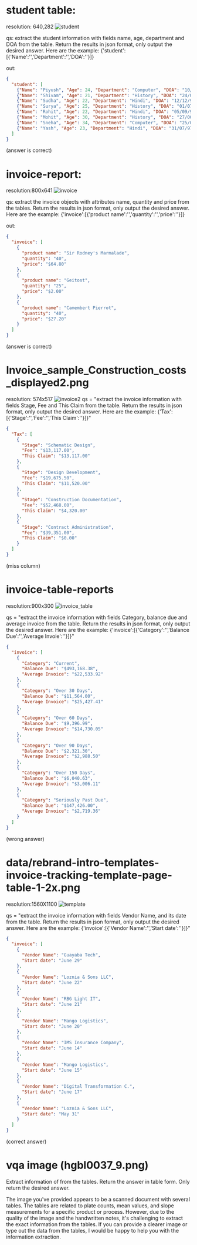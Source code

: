 # student table:
resolution: 640,282
![student](./data/Student.png)


qs: extract the student information with fields name, age, department and DOA from the table. Return the results in json format, only output the desired answer. Here are the example: {'student':[{'Name':'','Department':'','DOA':''}]}

out:
```json
{
  "student": [
    {"Name": "Piyush", "Age": 24, "Department": "Computer", "DOA": "10/01/97"},
    {"Name": "Shivam", "Age": 21, "Department": "History", "DOA": "24/03/98"},
    {"Name": "Sudha", "Age": 22, "Department": "Hindi", "DOA": "12/12/96"},
    {"Name": "Surya", "Age": 25, "Department": "History", "DOA": "01/07/99"},
    {"Name": "Rohit", "Age": 22, "Department": "Hindi", "DOA": "05/09/97"},
    {"Name": "Mohit", "Age": 30, "Department": "History", "DOA": "27/06/98"},
    {"Name": "Sneha", "Age": 34, "Department": "Computer", "DOA": "25/02/97"},
    {"Name": "Yash", "Age": 23, "Department": "Hindi", "DOA": "31/07/97"}
  ]
}
```
(answer is correct)

# invoice-report:
resolution:800x641
![invoice](data/invoice-report.png)


qs: extract the invoice objects with attributes name, quantity and price from the tables. Return the results in json format, only output the desired answer. Here are the example: {'invoice':[{'product name':'','quantity':'','price':''}]}

out:
```json
{
  "invoice": [
    {
      "product name": "Sir Rodney's Marmalade",
      "quantity": "40",
      "price": "$64.80"
    },
    {
      "product name": "Geitost",
      "quantity": "25",
      "price": "$2.00"
    },
    {
      "product name": "Camembert Pierrot",
      "quantity": "40",
      "price": "$27.20"
    }
  ]
}
```
(answer is correct)


# Invoice_sample_Construction_costs_displayed2.png
resolution: 574x517
![invoice2](./data/Invoice_sample_Construction_costs_displayed2.png)
qs = "extract the invoice information with fields Stage, Fee and This Claim from the table. Return the results in json format, only output the desired answer. Here are the example: {'Tax':[{'Stage':'','Fee':'','This Claim':''}]}"

```json
{
  "Tax": [
    {
      "Stage": "Schematic Design",
      "Fee": "$13,117.00",
      "This Claim": "$13,117.00"
    },
    {
      "Stage": "Design Development",
      "Fee": "$19,675.50",
      "This Claim": "$11,520.00"
    },
    {
      "Stage": "Construction Documentation",
      "Fee": "$52,468.00",
      "This Claim": "$4,320.00"
    },
    {
      "Stage": "Contract Administration",
      "Fee": "$39,351.00",
      "This Claim": "$0.00"
    }
  ]
}
```
(miss column)


# invoice-table-reports
resolution:900x300
![invoice_table](./data/invoice-table-reports.jpg)

qs = "extract the invoice information with fields Category, balance due and average invoice from the table. Return the results in json format, only output the desired answer. Here are the example: {'invoice':[{'Category':'','Balance Due':'','Average Invoie':''}]}"

```json
{
  "invoice": [
    {
      "Category": "Current",
      "Balance Due": "$493,168.38",
      "Average Invoice": "$22,533.92"
    },
    {
      "Category": "Over 30 Days",
      "Balance Due": "$11,564.00",
      "Average Invoice": "$25,427.41"
    },
    {
      "Category": "Over 60 Days",
      "Balance Due": "$9,396.99",
      "Average Invoice": "$14,730.05"
    },
    {
      "Category": "Over 90 Days",
      "Balance Due": "$2,321.30",
      "Average Invoice": "$2,988.50"
    },
    {
      "Category": "Over 150 Days",
      "Balance Due": "$6,040.63",
      "Average Invoice": "$3,006.11"
    },
    {
      "Category": "Seriously Past Due",
      "Balance Due": "$147,426.00",
      "Average Invoice": "$2,719.36"
    }
  ]
}
```
(wrong answer)



# data/rebrand-intro-templates-invoice-tracking-template-page-table-1-2x.png
resolution:1560X1100
![template](./data/rebrand-intro-templates-invoice-tracking-template-page-table-1-2x.png)

qs = "extract the invoice information with fields Vendor Name, and its date from the table. Return the results in json format, only output the desired answer. Here are the example: {'invoice':[{'Vendor Name':'','Start date':''}]}"

```json
{
  "invoice": [
    {
      "Vendor Name": "Guayaba Tech",
      "Start date": "June 29"
    },
    {
      "Vendor Name": "Loznia & Sons LLC",
      "Start date": "June 22"
    },
    {
      "Vendor Name": "RBG Light IT",
      "Start date": "June 21"
    },
    {
      "Vendor Name": "Mango Logistics",
      "Start date": "June 20"
    },
    {
      "Vendor Name": "IMS Insurance Company",
      "Start date": "June 14"
    },
    {
      "Vendor Name": "Mango Logistics",
      "Start date": "June 15"
    },
    {
      "Vendor Name": "Digital Transformation C.",
      "Start date": "June 17"
    },
    {
      "Vendor Name": "Loznia & Sons LLC",
      "Start date": "May 31"
    }
  ]
}
```
(correct answer)





# vqa image (hgbl0037_9.png)

Extract information of from the tables. Return the answer in table form. Only return the desired answer.

The image you've provided appears to be a scanned document with several tables. The tables are related to plate counts, mean values, and slope measurements for a specific product or process. However, due to the quality of the image and the handwritten notes, it's challenging to extract the exact information from the tables. If you can provide a clearer image or type out the data from the tables, I would be happy to help you with the information extraction.